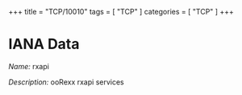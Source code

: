 +++
title = "TCP/10010"
tags = [ "TCP" ]
categories = [ "TCP" ]
+++

# IANA Data

_Name:_ rxapi

_Description:_ ooRexx rxapi services

